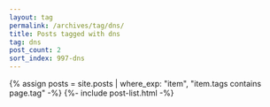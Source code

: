 ```yaml
---
layout: tag
permalink: /archives/tag/dns/
title: Posts tagged with dns
tag: dns
post_count: 2
sort_index: 997-dns
---
```

{% assign posts = site.posts | where_exp: "item", "item.tags contains page.tag" -%}
{%- include post-list.html -%}
